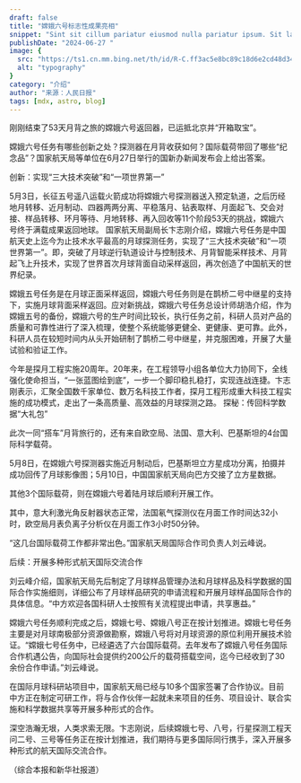 ```yaml
---
draft: false
title: "嫦娥六号标志性成果亮相"
snippet: "Sint sit cillum pariatur eiusmod nulla pariatur ipsum. Sit laborum anim qui mollit tempor pariatur nisi minim dolor. Aliquip et adipisicing sit sit fugiat"
publishDate: "2024-06-27 "
image: {
  src: "https://ts1.cn.mm.bing.net/th/id/R-C.ff3ac5e8bc89c18d6e2cd48d34da73e4?rik=9klnccLJg89lng&riu=http%3a%2f%2fn.sinaimg.cn%2fsinakd20211229ac%2f400%2fw1280h720%2f20211229%2fb9bd-fad5d46905b6bc4209b40a87b44dc96d.jpg&ehk=jgrwfva3KHinZpnj7ra4bw6YgRs%2fLYbzBBWAKcRLwXg%3d&risl=&pid=ImgRaw&r=0",
  alt: "typography"
}
category: "介绍"
author: "来源：人民日报"
tags: [mdx, astro, blog]
---
```


刚刚结束了53天月背之旅的嫦娥六号返回器，已运抵北京并“开箱取宝”。

嫦娥六号任务有哪些创新之处？探测器在月背收获如何？国际载荷带回了哪些“纪念品”？国家航天局等单位在6月27日举行的国新办新闻发布会上给出答案。

创新：实现“三大技术突破”和“一项世界第一”

5月3日，长征五号遥八运载火箭成功将嫦娥六号探测器送入预定轨道，之后历经地月转移、近月制动、四器两两分离、平稳落月、钻表取样、月面起飞、交会对接、样品转移、环月等待、月地转移、再入回收等11个阶段53天的挑战，嫦娥六号终于满载成果返回地球。
 国家航天局副局长卞志刚介绍，嫦娥六号任务是中国航天史上迄今为止技术水平最高的月球探测任务，实现了“三大技术突破”和“一项世界第一”。即，突破了月球逆行轨道设计与控制技术、月背智能采样技术、月背起飞上升技术，实现了世界首次月球背面自动采样返回，再次创造了中国航天的世界纪录。

嫦娥五号任务是在月球正面采样返回，嫦娥六号任务则是在鹊桥二号中继星的支持下，实施月球背面采样返回。应对新挑战，嫦娥六号任务总设计师胡浩介绍，作为嫦娥五号的备份，嫦娥六号的生产时间比较长，执行任务之前，科研人员对产品的质量和可靠性进行了深入梳理，使整个系统能够更健全、更健康、更可靠。此外，科研人员在较短时间内从头开始研制了鹊桥二号中继星，并克服困难，开展了大量试验和验证工作。

今年是探月工程实施20周年。20年来，在工程领导小组各单位大力协同下，全线强化使命担当，“一张蓝图绘到底”，一步一个脚印稳扎稳打，实现连战连捷。卞志刚表示，汇聚全国数千家单位、数万名科技工作者，探月工程形成重大科技工程实施的成功模式，走出了一条高质量、高效益的月球探测之路。
探秘：传回科学数据“大礼包”

此次一同“搭车”月背旅行的，还有来自欧空局、法国、意大利、巴基斯坦的4台国际科学载荷。

5月8日，在嫦娥六号探测器实施近月制动后，巴基斯坦立方星成功分离，拍摄并成功回传了月球影像图；5月10日，中国国家航天局向巴方交接了立方星数据。

其他3个国际载荷，则在嫦娥六号着陆月球后顺利开展工作。

其中，意大利激光角反射器状态正常，法国氡气探测仪在月面工作时间达32小时，欧空局月表负离子分析仪在月面工作3小时50分钟。

“这几台国际载荷工作都非常出色。”国家航天局国际合作司负责人刘云峰说。

后续：开展多种形式航天国际交流合作

刘云峰介绍，国家航天局先后制定了月球样品管理办法和月球样品及科学数据的国际合作实施细则，详细公布了月球样品研究的申请流程和开展月球样品国际合作的具体信息。“中方欢迎各国科研人士按照有关流程提出申请，共享惠益。”

嫦娥六号任务顺利完成之后，嫦娥七号、嫦娥八号正在按计划推进。嫦娥七号任务主要是对月球南极部分资源做勘察，嫦娥八号将对月球资源的原位利用开展技术验证。“嫦娥七号任务中，已经遴选了六台国际载荷。去年发布了嫦娥八号任务国际合作机遇公告，向国际社会提供约200公斤的载荷搭载空间，迄今已经收到了30余份合作申请。”刘云峰说。

在国际月球科研站项目中，国家航天局已经与10多个国家签署了合作协议。目前中方正在制定可研工作，将与合作伙伴一起就未来项目的任务、项目设计、联合实施和科学数据共享等开展多种形式的合作。

深空浩瀚无垠，人类求索无限。卞志刚说，后续嫦娥七号、八号，行星探测工程天问二号、三号等任务正在按计划推进，我们期待与更多国际同行携手，深入开展多种形式的航天国际交流合作。

（综合本报和新华社报道）